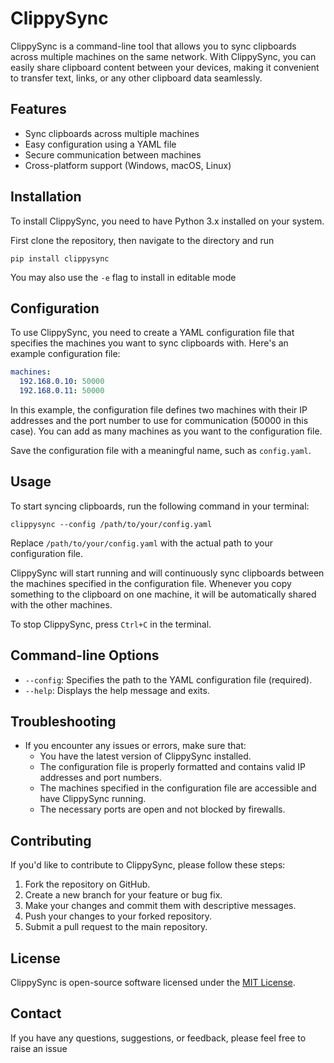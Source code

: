 
# ClippySync

ClippySync is a command-line tool that allows you to sync clipboards across multiple machines on the same network. With ClippySync, you can easily share clipboard content between your devices, making it convenient to transfer text, links, or any other clipboard data seamlessly.

## Features

- Sync clipboards across multiple machines
- Easy configuration using a YAML file
- Secure communication between machines
- Cross-platform support (Windows, macOS, Linux)

## Installation

To install ClippySync, you need to have Python 3.x installed on your system.

First clone the repository, then navigate to the directory and run

```
pip install clippysync
```
You may also use the `-e` flag to install in editable mode

## Configuration

To use ClippySync, you need to create a YAML configuration file that specifies the machines you want to sync clipboards with. Here's an example configuration file:

```yaml
machines:
  192.168.0.10: 50000
  192.168.0.11: 50000
```

In this example, the configuration file defines two machines with their IP addresses and the port number to use for communication (50000 in this case). You can add as many machines as you want to the configuration file.

Save the configuration file with a meaningful name, such as `config.yaml`.

## Usage

To start syncing clipboards, run the following command in your terminal:

```
clippysync --config /path/to/your/config.yaml
```

Replace `/path/to/your/config.yaml` with the actual path to your configuration file.

ClippySync will start running and will continuously sync clipboards between the machines specified in the configuration file. Whenever you copy something to the clipboard on one machine, it will be automatically shared with the other machines.

To stop ClippySync, press `Ctrl+C` in the terminal.

## Command-line Options

- `--config`: Specifies the path to the YAML configuration file (required).
- `--help`: Displays the help message and exits.

## Troubleshooting

- If you encounter any issues or errors, make sure that:
  - You have the latest version of ClippySync installed.
  - The configuration file is properly formatted and contains valid IP addresses and port numbers.
  - The machines specified in the configuration file are accessible and have ClippySync running.
  - The necessary ports are open and not blocked by firewalls.

## Contributing

If you'd like to contribute to ClippySync, please follow these steps:

1. Fork the repository on GitHub.
2. Create a new branch for your feature or bug fix.
3. Make your changes and commit them with descriptive messages.
4. Push your changes to your forked repository.
5. Submit a pull request to the main repository.

## License

ClippySync is open-source software licensed under the [MIT License](https://opensource.org/licenses/MIT).

## Contact

If you have any questions, suggestions, or feedback, please feel free to raise an issue
